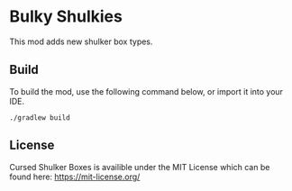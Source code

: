 # Bulky Shulkies

This mod adds new shulker box types.

## Build

To build the mod, use the following command below, or import it into your IDE.

```
./gradlew build
```

## License

Cursed Shulker Boxes is availible under the MIT License which can be found here: https://mit-license.org/
